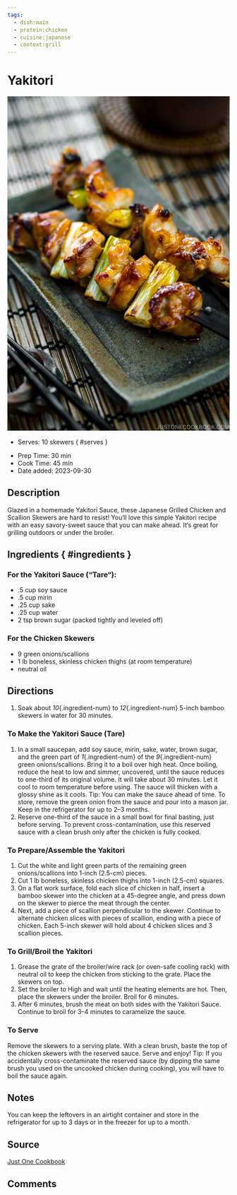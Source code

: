 ```yaml
---
tags:
  - dish:main
  - protein:chicken
  - cuisine:japanese
  - context:grill
---
```

<!-- Tags can have colon, but no space around it -->

# Yakitori

![Recipe picture](../images/Yakitori-6165-II.jpg)

<!-- Serves has to be a single number, no dashes, but text is allowed after the
number (e.g., 24 cookies) -->
- Serves: 10 skewers
{ #serves }
<!-- Time is not parsed, so anything can be input here, and additional
values can be added (e.g., "active time", "cooking time", etc) -->
- Prep Time: 30 min
- Cook Time: 45 min
- Date added: 2023-09-30

## Description

Glazed in a homemade Yakitori Sauce, these Japanese Grilled Chicken and Scallion Skewers are hard to resist! You‘ll love this simple Yakitori recipe with an easy savory-sweet sauce that you can make ahead. It‘s great for grilling outdoors or under the broiler.

## Ingredients { #ingredients }

<!-- Decimals are allowed, fractions are not. For ranges, use only a single dash
and no spaces between the numbers. -->
### For the Yakitori Sauce (“Tare“):
- .5 cup soy sauce
- .5 cup mirin
- .25 cup sake
- .25 cup water
- 2 tsp brown sugar (packed tightly and leveled off)

### For the Chicken Skewers
- 9 green onions/scallions
- 1 lb boneless, skinless chicken thighs (at room temperature)
- neutral oil

## Directions

<!-- If you have a direction that refers to a number of some ingredient, wrap
the number in asterisks and add `{.ingredient-num}` afterwards. For example,
write `Add 2 Tbsp oil to pan` as `Add *2*{.ingredient-num} to pan`. This allows
us to properly change the number when changing the serves value. -->

1. Soak about *10*{.ingredient-num} to *12*{.ingredient-num} 5-inch bamboo skewers in water for 30 minutes.

### To Make the Yakitori Sauce (Tare)

1. In a small saucepan, add soy sauce, mirin, sake, water, brown sugar, and the green part of *1*{.ingredient-num} of the *9*{.ingredient-num} green onions/scallions. Bring it to a boil over high heat. Once boiling, reduce the heat to low and simmer, uncovered, until the sauce reduces to one-third of its original volume. It will take about 30 minutes. Let it cool to room temperature before using. The sauce will thicken with a glossy shine as it cools. Tip: You can make the sauce ahead of time. To store, remove the green onion from the sauce and pour into a mason jar. Keep in the refrigerator for up to 2–3 months.
2. Reserve one-third of the sauce in a small bowl for final basting, just before serving. To prevent cross-contamination, use this reserved sauce with a clean brush only after the chicken is fully cooked.

### To Prepare/Assemble the Yakitori

1. Cut the white and light green parts of the remaining green onions/scallions into 1-inch (2.5-cm) pieces.
2. Cut 1 lb boneless, skinless chicken thighs into 1-inch (2.5-cm) squares.
3. On a flat work surface, fold each slice of chicken in half, insert a bamboo skewer into the chicken at a 45-degree angle, and press down on the skewer to pierce the meat through the center.
4. Next, add a piece of scallion perpendicular to the skewer. Continue to alternate chicken slices with pieces of scallion, ending with a piece of chicken. Each 5-inch skewer will hold about 4 chicken slices and 3 scallion pieces.

### To Grill/Broil the Yakitori

1. Grease the grate of the broiler/wire rack (or oven-safe cooling rack) with neutral oil to keep the chicken from sticking to the grate. Place the skewers on top.
2. Set the broiler to High and wait until the heating elements are hot. Then, place the skewers under the broiler. Broil for 6 minutes.
3. After 6 minutes, brush the meat on both sides with the Yakitori Sauce. Continue to broil for 3–4 minutes to caramelize the sauce.

### To Serve

Remove the skewers to a serving plate. With a clean brush, baste the top of the chicken skewers with the reserved sauce. Serve and enjoy! Tip: If you accidentally cross-contaminate the reserved sauce (by dipping the same brush you used on the uncooked chicken during cooking), you will have to boil the sauce again.
    
## Notes

You can keep the leftovers in an airtight container and store in the refrigerator for up to 3 days or in the freezer for up to a month. 
<!-- Delete section if no additional notes -->

## Source

[Just One Cookbook](https://www.justonecookbook.com/yakitori/)

## Comments

